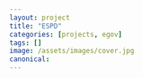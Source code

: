 ```yaml
---
layout: project
title: "ESPD"
categories: [projects, egov]
tags: []
image: /assets/images/cover.jpg
canonical:
---
```

